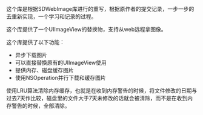 这个库是根据SDWebImage库进行的重写，根据原作者的提交记录，一步一步的去重新实现，一个学习和记录的过程。

这个库提供了一个UIImageView的替换物，支持从web远程拿图像。

这个库提供了以下功能：
- 异步下载图片
- 可以直接替换原有的UIImageView使用
- 提供内存、磁盘缓存图片
- 使用NSOperation并行下载和缓存图片


使用LRU算法清除内存缓存，也就是在收到内存警告的时候，将文件修改的日期与过去7天作比较，磁盘里的文件大于7天未修改的话就会被清除，而不是在收到内存警告的时候，全部清除。





